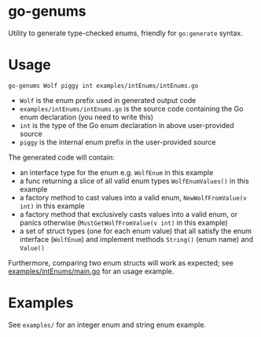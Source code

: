 go-genums
=========

Utility to generate type-checked enums, friendly for ``go:generate`` syntax.

Usage
=====

```
go-genums Wolf piggy int examples/intEnums/intEnums.go
```

* ``Wolf`` is the enum prefix used in generated output code
* ``examples/intEnums/intEnums.go`` is the source code containing the Go enum declaration (you need to write this)
* ``int`` is the type of the Go enum declaration in above user-provided source
* ``piggy`` is the internal enum prefix in the user-provided source

The generated code will contain:

* an interface type for the enum e.g. ``WolfEnum`` in this example
* a func returning a slice of all valid enum types ``WolfEnumValues()`` in this example
* a factory method to cast values into a valid enum, ``NewWolfFromValue(v int)`` in this example
* a factory method that exclusively casts values into a valid enum, or panics otherwise (``MustGetWolfFromValue(v int)`` in this example)
* a set of struct types (one for each enum value) that all satisfy the enum interface (``WolfEnum``) and implement methods ``String()`` (enum name) and ``Value()``

Furthermore, comparing two enum structs will work as expected; see [examples/intEnums/main.go](examples/intEnums/main.go) for an usage example.

Examples
========

See ``examples/`` for an integer enum and string enum example.

